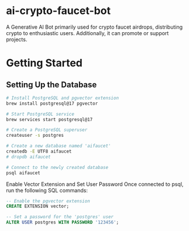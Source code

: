 # ai-crypto-faucet-bot
A Generative AI Bot primarily used for crypto faucet airdrops, distributing crypto to enthusiastic users. Additionally, it can promote or support projects.

# Getting Started
## Setting Up the Database
```sh
# Install PostgreSQL and pgvector extension
brew install postgresql@17 pgvector

# Start PostgreSQL service
brew services start postgresql@17

# Create a PostgreSQL superuser
createuser -s postgres

# Create a new database named 'aifaucet'
createdb -E UTF8 aifaucet
# dropdb aifaucet

# Connect to the newly created database
psql aifaucet
```

Enable Vector Extension and Set User Password
Once connected to psql, run the following SQL commands:
```sql
-- Enable the pgvector extension
CREATE EXTENSION vector;

-- Set a password for the 'postgres' user
ALTER USER postgres WITH PASSWORD '123456';
```